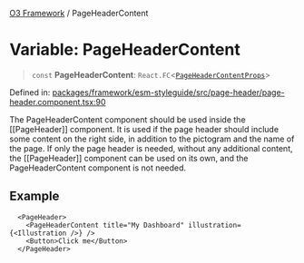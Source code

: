 [O3 Framework](../API.md) / PageHeaderContent

# Variable: PageHeaderContent

> `const` **PageHeaderContent**: `React.FC`\<[`PageHeaderContentProps`](../interfaces/PageHeaderContentProps.md)\>

Defined in: [packages/framework/esm-styleguide/src/page-header/page-header.component.tsx:90](https://github.com/openmrs/openmrs-esm-core/blob/85cde3ce59cd3d29230c98040a3f53525e808725/packages/framework/esm-styleguide/src/page-header/page-header.component.tsx#L90)

The PageHeaderContent component should be used inside the [[PageHeader]] component. It is used if the page
header should include some content on the right side, in addition to the pictogram and the name of the page.
If only the page header is needed, without any additional content, the [[PageHeader]] component can be used
on its own, and the PageHeaderContent component is not needed.

## Example

```tsx
  <PageHeader>
    <PageHeaderContent title="My Dashboard" illustration={<Illustration />} />
    <Button>Click me</Button>
  </PageHeader>
```
